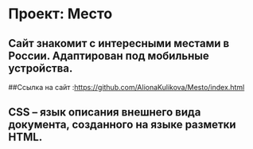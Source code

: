 # Проект: __Место__
## Сайт знакомит с интересными местами в России. Адаптирован под мобильные устройства.
##Ссылка на сайт :https://github.com/AlionaKulikova/Mesto/index.html 
## CSS – язык описания внешнего вида документа, созданного на языке разметки HTML.

